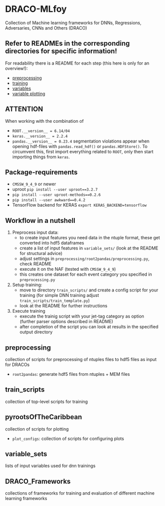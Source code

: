 # DRACO-MLfoy

Collection of Machine learning frameworks for DNNs, Regressions, Adversaries, CNNs and Others (DRACO)

## Refer to READMEs in the corresponding directories for specific information!
For readability there is a README for each step (this here is only for an overview!):
- [preprocessing](https://github.com/Angelagiraldi/DRACO-MLfoy/blob/legacyAnalysis/preprocessing/root2pandas/README.md)
- [training](https://github.com/Angelagiraldi/DRACO-MLfoy/blob/legacyAnalysis/train_scripts/README.md)
- [variables](https://github.com/Angelagiraldi/DRACO-MLfoy/blob/legacyAnalysis/pyrootsOfTheCaribbean/README.md)
- [variable plotting](https://github.com/Angelagiraldi/DRACO-MLfoy/blob/legacyAnalysis/variable_sets/README.md) 

## ATTENTION
When working with the combination of
- `ROOT.__version__ = 6.14/04`
- `keras.__version__ = 2.2.4`
- `pandas.__version__ = 0.23.4`
segmentation violations appear when opening hdf-files with `pandas.read_hdf()` or `pandas.HDFStore()`.
To circumvent this, first import everything related to `ROOT`, only then start importing things from `keras`.

## Package-requirements
- `CMSSW_9_4_9` or newer
- uproot `pip install --user uproot==3.2.7`
- `pip install --user uproot-methods==0.2.6`
- `pip install --user awkward==0.4.2`
- TensorFlow backend for KERAS `export KERAS_BACKEND=tensorflow`

## Workflow in a nutshell
1. Preprocess input data:
    - to create input features you need data in the ntuple format, these get converted into hdf5 dataframes
    - create a list of input features in `variable_sets/` (look at the README for structural advice)
    - adjust settings in `preprocessing/root2pandas/preprocessing.py`, check README
    - execute it on the NAF (tested with `CMSSW_9_4_9`)
    - this creates one dataset for each event category you specified in `preprocessing.py`
2. Setup training:
    - move to directory `train_scripts/` and create a config script for your training (for simple DNN training adjust `train_scripts/train_template.py`)
    - look at the README for further instructions
3. Execute training
    - execute the trainig script with your jet-tag category as option (further parser options described in README)
    - after completion of the script you can look at results in the specified output directory


## preprocessing

collection of scripts for preprocessing of ntuples files to hdf5 files as input for DRACOs
- `root2pandas`: generate hdf5 files from ntuples + MEM files      

## train_scripts

collection of top-level scripts for training

## pyrootsOfTheCaribbean

collection of scripts for plotting
- `plot_configs`: collection of scripts for configuring plots

## variable_sets

lists of input variables used for dnn trainings


## DRACO_Frameworks

collections of frameworks for training and evaluation of different machine learning frameworks

